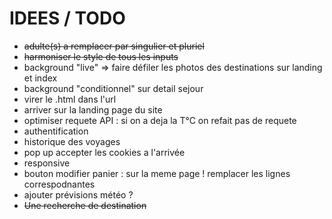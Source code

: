 # IDEES / TODO

- ~~adulte(s) a remplacer par singulier et pluriel~~
- ~~harmoniser le style de tous les inputs~~
- background "live" => faire défiler les photos des destinations sur landing et index
- background "conditionnel" sur detail sejour
- virer le .html dans l'url
- arriver sur la landing page du site
- optimiser requete API : si on a deja la T°C on refait pas de requete
- authentification
- historique des voyages
- pop up accepter les cookies a l'arrivée
- responsive
- bouton modifier panier : sur la meme page ! remplacer les lignes correspodnantes
- ajouter prévisions météo ?
- ~~Une recherche de destination~~
